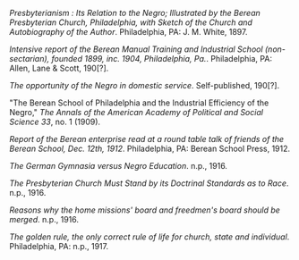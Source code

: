 *Presbyterianism : Its Relation to the Negro; Illustrated by the Berean Presbyterian Church, Philadelphia, with Sketch of the Church and Autobiography of the Author*. Philadelphia, PA: J. M. White, 1897. 

*Intensive report of the Berean Manual Training and Industrial School (non-sectarian), founded 1899, inc. 1904, Philadelphia, Pa.*. Philadelphia, PA: Allen, Lane & Scott, 190[?].

*The opportunity of the Negro in domestic service*. Self-published, 190[?].

"The Berean School of Philadelphia and the Industrial Efficiency of the Negro," *The Annals of the American Academy of Political and Social Science 33*, no. 1 (1909).

*Report of the Berean enterprise read at a round table talk of friends of the Berean School, Dec. 12th, 1912*. Philadelphia, PA: Berean School Press, 1912.

*The German Gymnasia versus Negro Education*. n.p., 1916. 

*The Presbyterian Church Must Stand by its Doctrinal Standards as to Race*. n.p., 1916.

*Reasons why the home missions' board and freedmen's board should be merged*. n.p., 1916. 

*The golden rule, the only correct rule of life for church, state and individual*. Philadelphia, PA: n.p., 1917.
